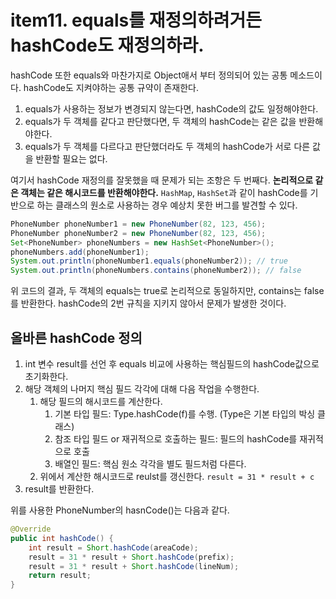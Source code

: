# item11. equals를 재정의하려거든 hashCode도 재정의하라.

hashCode 또한 equals와 마찬가지로 Object애서 부터 정의되어 있는 공통 메소드이다. hashCode도 지켜야하는 공통 규약이 존재한다.
1. equals가 사용하는 정보가 변경되지 않는다면, hashCode의 값도 일정해야한다. 
2. equals가 두 객체를 같다고 판단했다면, 두 객체의 hashCode는 같은 값을 반환해야한다.
3. equals가 두 객체를 다르다고 판단했더라도 두 객체의 hashCode가 서로 다른 값을 반환할 필요는 없다.

여기서 hashCode 재정의를 잘못했을 때 문제가 되는 조항은 두 번째다. **논리적으로 같은 객체는 같은 해시코드를 반환해야한다.**
`HashMap`, `HashSet`과 같이  hashCode를 기반으로 하는 클래스의 원소로 사용하는 경우 예상치 못한 버그를 발견할 수 있다.
``` java
PhoneNumber phoneNumber1 = new PhoneNumber(82, 123, 456);
PhoneNumber phoneNumber2 = new PhoneNumber(82, 123, 456);
Set<PhoneNumber> phoneNumbers = new HashSet<PhoneNumber>();
phoneNumbers.add(phoneNumber1);
System.out.println(phoneNumber1.equals(phoneNumber2)); // true
System.out.println(phoneNumbers.contains(phoneNumber2)); // false
```
위 코드의 결과, 두 객체의 equals는 true로 논리적으로 동일하지만, contains는 false를 반환한다. hashCode의 2번 규칙을 지키지 않아서 문제가 발생한 것이다. 

## 올바른 hashCode 정의
1. int 변수 result를 선언 후 equals 비교에 사용하는 핵심필드의 hashCode값으로 초기화한다. 
2. 해당 객체의 나머지 핵심 필드 각각에 대해 다음 작업을 수행한다.
   1. 해당 필드의 해시코드를 계산한다.
      1. 기본 타입 필드: Type.hashCode(f)를 수행. (Type은 기본 타입의 박싱 클래스)
      2. 참조 타입 필드 or 재귀적으로 호출하는 필드: 필드의 hashCode를 재귀적으로 호출
      3. 배열인 필드: 핵심 원소 각각을 별도 필드처럼 다른다. 
   2. 위에서 계산한 해시코드로 reulst를 갱신한다. `result = 31 * result + c`
3. result를 반환한다. 

위를 사용한 PhoneNumber의 hasnCode()는 다음과 같다.
``` java
@Override
public int hashCode() {
    int result = Short.hashCode(areaCode);
    result = 31 * result + Short.hashCode(prefix);
    result = 31 * result + Short.hashCode(lineNum);
    return result;
}
```

